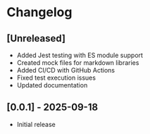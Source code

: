 # Changelog

## [Unreleased]
- Added Jest testing with ES module support
- Created mock files for markdown libraries
- Added CI/CD with GitHub Actions
- Fixed test execution issues
- Updated documentation

## [0.0.1] - 2025-09-18
- Initial release